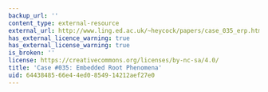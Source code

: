 ```yaml
---
backup_url: ''
content_type: external-resource
external_url: http://www.ling.ed.ac.uk/~heycock/papers/case_035_erp.html
has_external_licence_warning: true
has_external_license_warning: true
is_broken: ''
license: https://creativecommons.org/licenses/by-nc-sa/4.0/
title: 'Case #035: Embedded Root Phenomena'
uid: 64438485-66e4-4ed0-8549-14212aef27e0
---
```

